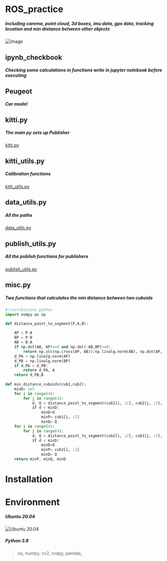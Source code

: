 # ROS_practice
##### Including carema, point cloud, 3d boxes, imu data, gps data, tracking location and min distance between other objects
![image](https://github.com/liudiepie/ROS_practice/blob/master/view.gif)

## ipynb_checkbook 
##### Checking some calculations in functions write in jupyter notebook before executing

## Peugeot
##### Car model

## kitti.py
##### The main py sets up Publisher
[kitti.py](https://github.com/liudiepie/ROS_practice/blob/master/src/kitti/src/kitti.py)
## kitti_utils.py
##### Calibration functions
[kitti_utils.py](https://github.com/liudiepie/ROS_practice/blob/master/src/kitti/src/kitti_utils.py)
## data_utils.py
##### All the paths
[data_utils.py](https://github.com/liudiepie/ROS_practice/blob/master/src/kitti/src/data_utils.py)
## publish_utils.py
##### All the publish functions for publishers
[publish_utils.py](https://github.com/liudiepie/ROS_practice/blob/master/src/kitti/src/publish_utils.py)
## misc.py
##### Two functions that calculates the min distance between two cuboids
```python
#!/usr/bin/env python
import numpy as np

def distance_point_to_segment(P,A,B):
    
	AP = P-A
	BP = P-B
	AB = B-A
	if np.dot(AB, AP)>=0 and np.dot(-AB,BP)>=0:
		return np.abs(np.cross(AP, AB))/np.linalg.norm(AB), np.dot(AP, AB)/np.dot(AB,AB)*AB + A
	d_PA = np.linalg.norm(AP)
	d_PB = np.linalg.norm(BP)
	if d_PA < d_PB:
		return d_PA, A
	return d_PB,B
	
def min_distance_cuboids(cub1,cub2):
	minD= 1e5
	for i in range(4):
		for j in range(4):
			d, Q = distance_point_to_segment(cub1[i, :2], cub2[j, :2], cub2[j+1, :2])
			if d < minD:
				minD=d
				minP= cub1[i, :2]
				minQ= Q
	for i in range(4):
		for j in range(4):
			d, Q = distance_point_to_segment(cub2[i, :2], cub1[j, :2], cub1[j+1, :2])
			if d < minD:
				minD=d
				minP= cub2[i, :2]
				minQ= Q
	return minP, minQ, minD
```
# Installation
# Environment
##### Ubuntu 20.04
![Ubuntu 20.04](https://ubuntu.com/download/desktop)
##### Python 3.8
> os, numpy, cv2, rospy, pandas,
